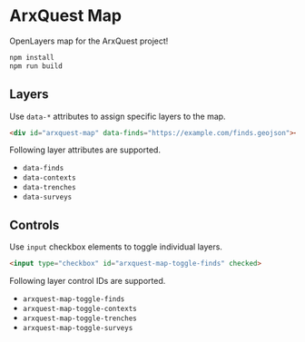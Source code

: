 # ArxQuest Map

OpenLayers map for the ArxQuest project!

```bash
npm install
npm run build
```

## Layers

Use `data-*` attributes to assign specific layers to the map.

```html
<div id="arxquest-map" data-finds="https://example.com/finds.geojson"></div>
```

Following layer attributes are supported.

* `data-finds`
* `data-contexts`
* `data-trenches`
* `data-surveys`

## Controls

Use `input` checkbox elements to toggle individual layers.

```html
<input type="checkbox" id="arxquest-map-toggle-finds" checked>
```

Following layer control IDs are supported.

* `arxquest-map-toggle-finds`
* `arxquest-map-toggle-contexts`
* `arxquest-map-toggle-trenches`
* `arxquest-map-toggle-surveys`
